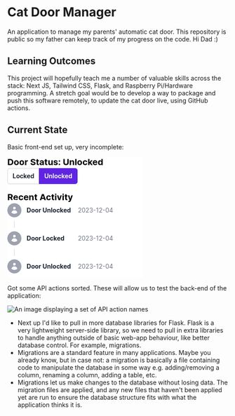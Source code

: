 # Cat Door Manager
An application to manage my parents' automatic cat door. This repository is public so my father can keep track of my progress on the code. Hi Dad :)

## Learning Outcomes
This project will hopefully teach me a number of valuable skills across the stack: Next JS, Tailwind CSS, Flask, and Raspberry Pi/Hardware programming. A stretch goal would be to develop a way to package and push this software remotely, to update the cat door live, using GitHub actions.

## Current State
Basic front-end set up, very incomplete:

![An image displaying a very basic webpage, displaying a "locked" and "unlocked" button](./repo/img/prototype1.png)

Got some API actions sorted. These will allow us to test the back-end of the application:

![An image displaying a set of API action names](https://github.com/JoshuaDueck/cat-door/assets/10916651/fd02fad4-3f8f-4200-8c05-45cd80904e84)
- Next up I'd like to pull in more database libraries for Flask. Flask is a very lightweight server-side library, so we need to pull in extra libraries to handle anything outside of basic web-app behaviour, like better database control. For example, migrations.
- Migrations are a standard feature in many applications. Maybe you already know, but in case not: a migration is basically a file containing code to manipulate the database in some way e.g. adding/removing a column, renaming a column, adding a table, etc.
- Migrations let us make changes to the database without losing data. The migration files are applied, and any new files that haven't been applied yet are run to ensure the database structure fits with what the application thinks it is.
